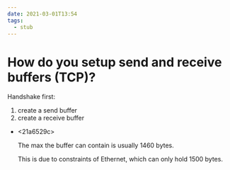```yaml
---
date: 2021-03-01T13:54
tags: 
  - stub
---
```


# How do you setup send and receive buffers (TCP)?

Handshake first:

1. create a send buffer
2. create a receive buffer

- <21a6529c>

    The max the buffer can contain is usually 1460 bytes.

    This is due to constraints of Ethernet, which can only hold 1500 bytes.
